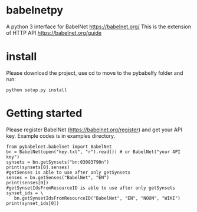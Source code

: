 # babelnetpy
A python 3 interface for BabelNet https://babelnet.org/
This is the extension of HTTP API https://babelnet.org/guide
 # install
Please download the project, use cd to move to the pybabelfy folder and run:
```
python setup.py install
```
 # Getting started
Please register BabelNet (https://babelnet.org/register) and get your API key.
Example codes is in examples directory.
 ```
from pybabelnet.babelnet import BabelNet
 bn = BabelNet(open("key.txt", "r").read()) # or BabelNet("your API key")
 synsets = bn.getSynsets("bn:03083790n")
print(synsets[0].senses)
 #getSenses is able to use after only getSynsets
senses = bn.getSenses("BabelNet", "EN")
print(senses[0])
 #getSynsetIdsFromResourceID is able to use after only getSynsets
synset_ids = \
    bn.getSynsetIdsFromResourceID("BabelNet", "EN", "NOUN", "WIKI")
print(synset_ids[0])
```
